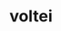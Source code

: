---
layout: post
title: "voltei"
day: "2024-05-20"
text: "
hoje voltei a fazer terapia e acho que vou ter que usar aqui mais pra organizar meus pensamentos.<br>
meu novo psicologo eh bem mais confrontador que minha antiga o que acho que pode ser bom porque pode me forcar a mudar alguma coisa de verdade<br>
mas depois da metade da sessao nao consegui mais prestar atencao porque comecei a receber mensagem no notebook do trabalho e percebi que fiz uma grandississima merda que fodeu outros times e estou tendo que resolver
"
---